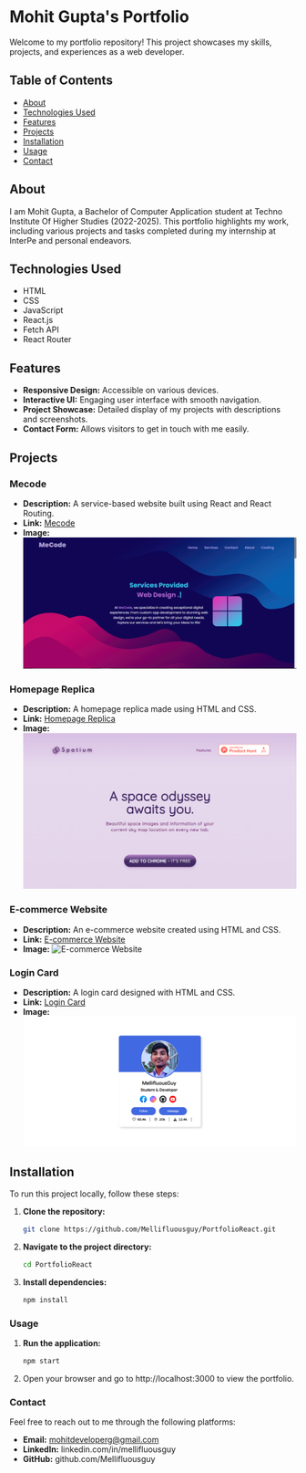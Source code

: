 # Mohit Gupta's Portfolio

Welcome to my portfolio repository! This project showcases my skills, projects, and experiences as a web developer.

## Table of Contents
- [About](#about)
- [Technologies Used](#technologies-used)
- [Features](#features)
- [Projects](#projects)
- [Installation](#installation)
- [Usage](#usage)
- [Contact](#contact)

## About

I am Mohit Gupta, a Bachelor of Computer Application student at Techno Institute Of Higher Studies (2022-2025). This portfolio highlights my work, including various projects and tasks completed during my internship at InterPe and personal endeavors.

## Technologies Used

- HTML
- CSS
- JavaScript
- React.js
- Fetch API
- React Router

## Features

- **Responsive Design:** Accessible on various devices.
- **Interactive UI:** Engaging user interface with smooth navigation.
- **Project Showcase:** Detailed display of my projects with descriptions and screenshots.
- **Contact Form:** Allows visitors to get in touch with me easily.

## Projects

### Mecode
- **Description:** A service-based website built using React and React Routing.
- **Link:** [Mecode](https://github.com/Mellifluousguy/MeCode_Hub/)
- **Image:**
  ![Mecode](./src/Components/Assets/Projects/mecode.png)

### Homepage Replica
- **Description:** A homepage replica made using HTML and CSS.
- **Link:** [Homepage Replica](https://github.com/Mellifluousguy/Responsive-Homepage-Replica)
- **Image:**
  ![Homepage Replica](./src/Components/Assets/Projects/Webpage.png)

### E-commerce Website
- **Description:** An e-commerce website created using HTML and CSS.
- **Link:** [E-commerce Website](https://github.com/Mellifluousguy/E-commerce)
- **Image:**
  ![E-commerce Website](.src/Components/Assets/Projects/Ecommerce.png)

### Login Card
- **Description:** A login card designed with HTML and CSS.
- **Link:** [Login Card](https://github.com/Mellifluousguy/Card)
- **Image:**
  ![Login Card](./src/Components/Assets/Projects/card.png)

## Installation

To run this project locally, follow these steps:

1. **Clone the repository:**
   ```sh
   git clone https://github.com/Mellifluousguy/PortfolioReact.git
2. **Navigate to the project directory:**
   ```sh
   cd PortfolioReact
3. **Install dependencies:**
   ```sh
   npm install

### Usage

1. **Run the application:**
   ```sh
   npm start 
2. Open your browser and go to http://localhost:3000 to view the portfolio.

### Contact

Feel free to reach out to me through the following platforms:

- **Email:** mohitdeveloperg@gmail.com
- **LinkedIn:** linkedin.com/in/mellifluousguy
- **GitHub:** github.com/Mellifluousguy
